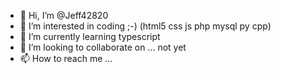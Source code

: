 - 👋 Hi, I’m @Jeff42820
- 👀 I’m interested in coding ;-) (html5 css js php mysql py cpp)
- 🌱 I’m currently learning typescript
- 💞️ I’m looking to collaborate on ... not yet
- 📫 How to reach me ... 

<!---
Jeff42820/Jeff42820 is a ✨ special ✨ repository because its `README.md` (this file) appears on your GitHub profile.
You can click the Preview link to take a look at your changes.
--->
